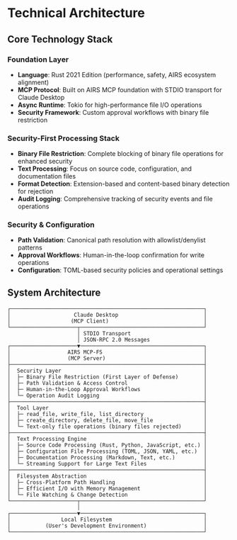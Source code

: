 # Technical Architecture

## Core Technology Stack

### **Foundation Layer**
- **Language**: Rust 2021 Edition (performance, safety, AIRS ecosystem alignment)
- **MCP Protocol**: Built on AIRS MCP foundation with STDIO transport for Claude Desktop
- **Async Runtime**: Tokio for high-performance file I/O operations
- **Security Framework**: Custom approval workflows with binary file restriction

### **Security-First Processing Stack**
- **Binary File Restriction**: Complete blocking of binary file operations for enhanced security
- **Text Processing**: Focus on source code, configuration, and documentation files
- **Format Detection**: Extension-based and content-based binary detection for rejection
- **Audit Logging**: Comprehensive tracking of security events and file operations

### **Security & Configuration**
- **Path Validation**: Canonical path resolution with allowlist/denylist patterns
- **Approval Workflows**: Human-in-the-loop confirmation for write operations
- **Configuration**: TOML-based security policies and operational settings

## System Architecture

```
┌─────────────────────────────────────────────────────────────┐
│                    Claude Desktop                           │
│                   (MCP Client)                              │
└─────────────────────┬───────────────────────────────────────┘
                      │ STDIO Transport
                      │ JSON-RPC 2.0 Messages
┌─────────────────────▼───────────────────────────────────────┐
│                  AIRS MCP-FS                                │
│                  (MCP Server)                               │
├─────────────────────────────────────────────────────────────┤
│  Security Layer                                             │
│  ├─ Binary File Restriction (First Layer of Defense)        │
│  ├─ Path Validation & Access Control                        │
│  ├─ Human-in-the-Loop Approval Workflows                    │
│  └─ Operation Audit Logging                                 │
├─────────────────────────────────────────────────────────────┤
│  Tool Layer                                                 │
│  ├─ read_file, write_file, list_directory                   │
│  ├─ create_directory, delete_file, move_file                │
│  └─ Text-only file operations (binary files rejected)       │
├─────────────────────────────────────────────────────────────┤
│  Text Processing Engine                                     │
│  ├─ Source Code Processing (Rust, Python, JavaScript, etc.) │
│  ├─ Configuration File Processing (TOML, JSON, YAML, etc.)  │
│  ├─ Documentation Processing (Markdown, Text, etc.)         │
│  └─ Streaming Support for Large Text Files                  │
├─────────────────────────────────────────────────────────────┤
│  Filesystem Abstraction                                     │
│  ├─ Cross-Platform Path Handling                            │
│  ├─ Efficient I/O with Memory Management                    │
│  └─ File Watching & Change Detection                        │
└─────────────────────┬───────────────────────────────────────┘
                      │
┌─────────────────────▼───────────────────────────────────────┐
│                Local Filesystem                             │
│           (User's Development Environment)                  │
└─────────────────────────────────────────────────────────────┘
```

